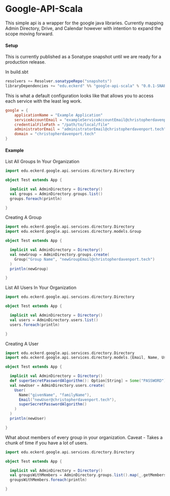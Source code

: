 Google-API-Scala
================

This simple api is a wrapper for the google java libraries. Currently mapping Admin Directory, Drive,
and Calendar however with intention to expand the scope moving forward.

#### Setup
This is currently published as a Sonatype snapshot until we are ready for a production release.

In build.sbt
```sbt
resolvers += Resolver.sonatypeRepo("snapshots")
libraryDependencies += "edu.eckerd" %% "google-api-scala" % "0.0.1-SNAPSHOT"
```

This is what a default configuration looks like that allows you to access each service with the least leg work.

```conf
google = {
    applicationName = "Example Application"
    serviceAccountEmail = "exampleServiceAccountEmail@christopherdavenport.tech"
    credentialFilePath = "/path/to/local/file"
    administratorEmail = "administratorEmail@christopherdavenport.tech"
    domain = "christopherdavenport.tech"
}
```

#### Example

List All Groups In Your Organization
```scala
import edu.eckerd.google.api.services.directory.Directory

object Test extends App {

  implicit val AdminDirectory = Directory()
  val groups = AdminDirectory.groups.list()
  groups.foreach(println)

}
```

Creating A Group
```scala
import edu.eckerd.google.api.services.directory.Directory
import edu.eckerd.google.api.services.directory.models.Group

object Test extends App {

  implicit val AdminDirectory = Directory()
  val newGroup = AdminDirectory.groups.create(
    Group("Group Name", "newGroupEmail@christopherdavenport.tech")
  )
  println(newGroup)

}
```

List All Users In Your Organization
```scala
import edu.eckerd.google.api.services.directory.Directory

object Test extends App {

  implicit val AdminDirectory = Directory()
  val users = AdminDirectory.users.list()
  users.foreach(println)

}
```

Creating A User
```scala
import edu.eckerd.google.api.services.directory.Directory
import edu.eckerd.google.api.services.directory.models.{Email, Name, User}

object Test extends App {

  implicit val AdminDirectory = Directory()
  def superSecretPasswordAlgorithm(): Option[String] = Some("PASSWORD")
  val newUser = AdminDirectory.users.create(
    User(
      Name("givenName", "familyName"),
      Email("newUser@christopherdavenport.tech"),
      superSecretPasswordAlgorithm()
    )
  )
  println(newUser)

}
```

What about members of every group in your organization. Caveat - Takes a chunk of time if you have a lot of users.
```scala
import edu.eckerd.google.api.services.directory.Directory

object Test extends App {

  implicit val AdminDirectory = Directory()
  val groupsWithMembers = AdminDirectory.groups.list().map(_.getMembers)
  groupsWithMembers.foreach(println)

}
```



